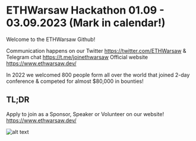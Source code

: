 # ETHWarsaw Hackathon 01.09 - 03.09.2023 (Mark in calendar!)

Welcome to the ETHWarsaw Github!

Communication happens on our Twitter https://twitter.com/ETHWarsaw & Telegram chat https://t.me/joinethwarsaw
Official website https://www.ethwarsaw.dev/

In 2022 we welcomed 800 people form all over the world that joined 2-day conference & competed for almost $80,000 in bounties!

## TL;DR
Apply to join as a Sponsor, Speaker or Volunteer on our website! https://www.ethwarsaw.dev/

![alt text](https://pbs.twimg.com/profile_banners/1323595037591150593/1650284867/1500x500)
